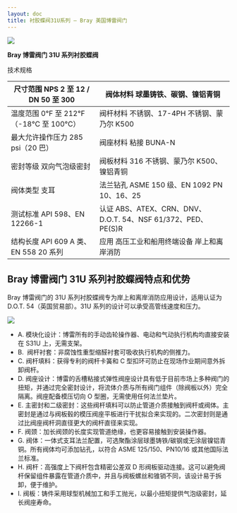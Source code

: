 ```yaml
---
layout: doc
title: 衬胶蝶阀31U系列 – Bray 美国博雷阀门
---
```


![](/2022/10/download-9.png)

**Bray 博雷阀门 31U 系列衬胶蝶阀**

技术规格

| 尺寸范围 NPS 2 至 12 / DN 50 至 300     | 阀体材料 球墨铸铁、碳钢、镍铝青铜                            |
| --------------------------------------- | ------------------------------------------------------------ |
| 温度范围 0°F 至 212°F（-18°C 至 100°C） | 阀杆材料 不锈钢、17-4PH 不锈钢、蒙乃尔 K500                  |
| 最大允许操作压力 285 psi（20 巴）       | 阀座材料 粘接 BUNA-N                                         |
| 密封等级 双向气泡级密封                 | 阀板材料 316 不锈钢、蒙乃尔 K500、镍铝青铜                   |
| 阀体类型 支耳                           | 法兰钻孔 ASME 150 级、EN 1092 PN 10、16、25                  |
| 测试标准 API 598、EN 12266-1            | 认证 ABS、ATEX、CRN、DNV、D.O.T. 54、NSF 61/372、PED、PE(S)R |
| 结构长度 API 609 A 类、EN 558 20 系列   | 应用 高压工业和船用终端设备 岸上和离岸消防                   |

## **Bray 博雷阀门 31U 系列衬胶蝶阀**特点和优势

Bray 博雷阀门的 31U 系列衬胶蝶阀专为岸上和离岸消防应用设计，适用认证为 D.O.T. 54（英国贸易部）。31U 系列的设计可以承受高管线速度和压力。

![](/2022/10/download-1-4-721x1024.png)

- A. 模块化设计：博雷所有的手动齿轮操作器、电动和气动执行机构均直接安装在 S31U 上，无需支架。
- B.  阀杆衬套：非腐蚀性重型缩醛衬套可吸收执行机构的侧推力。
- C. 阀杆填料：获得专利的阀杆卡簧和 C 型扣环可防止在现场作业期间意外拆卸阀杆。
- D. 阀座设计：博雷的舌槽粘接式弹性阀座设计具有低于目前市场上多种阀门的扭矩，并通过完全密封设计，将流体介质与所有阀门组件（除阀板以外）完全隔离。阀座配备模压切向 O 型圈，无需使用任何法兰垫片。
- E. 主密封和二级密封：这些阀杆填料可以防止管道介质接触到阀杆或阀体。主密封是通过与阀板毂的模压阀座平板进行干扰拟合来实现的。二次密封则是通过比阀座阀杆洞直径更大的阀杆直径来实现。
- F. 阀颈：加长阀颈的长度实现管道绝缘，也更容易接触到安装操作器。
- G. 阀体：一体式支耳法兰配置，可选聚酯涂层球墨铸铁/碳钢或无涂层镍铝青铜。所有阀体均可添加钻孔，以符合 ASME 125/150、PN10/16 或其他国际法兰标准。
- H. 阀杆：高强度上下阀杆包含精密公差双 D 形阀板驱动连接。这可以避免阀杆保留组件暴露在管道介质中，并且与阀板螺丝和锥销不同，该设计易于拆卸，便于维护。
- I. 阀板：铸件采用球型机械加工和手工抛光，以最小扭矩提供气泡级密封，延长阀座寿命。
